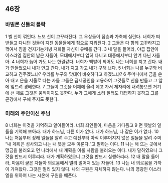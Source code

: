 ## 46장
### 바빌론 신들의 몰락
1 벨 신이 꺾인다. 느보 신이 고꾸라진다. 그 우상들이 짐승과 가축에 실린다. 너희가 떠받들고 다니던 것들이 지친 동물들에게 짐으로 지워진다.
2 그들은 다 함께 고꾸라지고 꺾여서 짐을 건지기는커녕 저희들 자신이 유배를 간다.
3 내 말을 들어라, 야곱 집안아 이스라엘 집안의 남은 자들아, 모태에서부터 업혀 다니고 태중에서부터 안겨 다닌 자들아.
4 너희가 늙어 가도 나는 한결같다. 너희가 백발이 되어도 나는 너희를 지고 간다. 내가 만들었으니 내가 안고 간다. 내가 지고 가고 내가 구해 낸다.
5 너희는 나를 누구와 비교하고 견주겠느냐? 우리를 누구와 맞대어 비슷하다고 하겠느냐?
6 주머니에서 금을 쏟아 내고 은을 저울로 다는 자들 그들은 금세공인을 고용하여 그것들로 신을 만들고 그 앞에 엎드려 경배한다.
7 그들이 그것을 어깨에 올려 메고 가서 제자리에 내려놓으면 거기에 선 채로 그것은 움직이지도 못한다. 누가 그에게 소리 질러도 대답하지 못하고 그를 곤경에서 구해 주지도 못한다.
### 미래의 주인이신 주님
8 너희는 이것을 기억하고 알아들어라. 너희 죄인들아, 마음을 가다듬고
9 먼 옛날의 일들을 기억해 보아라. 내가 하느님, 다른 이가 없다. 내가 하느님, 나 같은 이가 없다.
10 나는 처음부터 장래 일들을 알려 주고 예전부터 아직 이루어지지 않은 일들을 알려 주며 “내 계획은 성사되고 나는 내 뜻을 모두 이룬다.”고 말하는 이다.
11 나는 해 뜨는 곳에서 맹금을 불러오고 먼 나라에서 내 계획을 이룰 사람을 불러오는 이다. 내가 말하였으니 그것을 반드시 이루리라. 내가 계획하였으니 그것을 반드시 실행하리라.
12 내 말을 들어라, 마음이 굳은 자들아 의로움에서 멀리 떨어져 있는 자들아.
13 나는 내 의로움을 가까이 가져왔다. 그것은 멀리 있지 않다. 나의 구원은 지체하지 않는다. 나의 영광인 이스라엘을 위하여 나는 시온에 구원을 베푼다.
